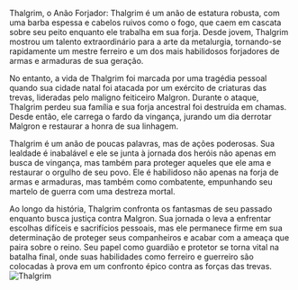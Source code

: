 Thalgrim, o Anão Forjador: Thalgrim é um anão de estatura robusta, com uma barba espessa e cabelos ruivos como o fogo, que caem em cascata sobre seu peito enquanto ele trabalha em sua forja. Desde jovem, Thalgrim mostrou um talento extraordinário para a arte da metalurgia, tornando-se rapidamente um mestre ferreiro e um dos mais habilidosos forjadores de armas e armaduras de sua geração.

No entanto, a vida de Thalgrim foi marcada por uma tragédia pessoal quando sua cidade natal foi atacada por um exército de criaturas das trevas, lideradas pelo maligno feiticeiro Malgron. Durante o ataque, Thalgrim perdeu sua família e sua forja ancestral foi destruída em chamas. Desde então, ele carrega o fardo da vingança, jurando um dia derrotar Malgron e restaurar a honra de sua linhagem.

Thalgrim é um anão de poucas palavras, mas de ações poderosas. Sua lealdade é inabalável e ele se junta à jornada dos heróis não apenas em busca de vingança, mas também para proteger aqueles que ele ama e restaurar o orgulho de seu povo. Ele é habilidoso não apenas na forja de armas e armaduras, mas também como combatente, empunhando seu martelo de guerra com uma destreza mortal.

Ao longo da história, Thalgrim confronta os fantasmas de seu passado enquanto busca justiça contra Malgron. Sua jornada o leva a enfrentar escolhas difíceis e sacrifícios pessoais, mas ele permanece firme em sua determinação de proteger seus companheiros e acabar com a ameaça que paira sobre o reino. Seu papel como guardião e protetor se torna vital na batalha final, onde suas habilidades como ferreiro e guerreiro são colocadas à prova em um confronto épico contra as forças das trevas.
![Thalgrim](https://github.com/breno-ceribeli/Lab-Natty-with-AI/assets/168381686/6f37f660-f7a8-4b49-bc5d-3b6ffbf86744)
